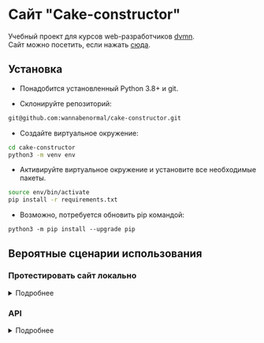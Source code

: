 # Сайт "Cake-constructor"

Учебный проект для курсов web-разработчиков [dvmn](https://dvmn.org).  
Cайт можно посетить, если нажать [сюда](http://websitesitesite.comru).

## Установка
- Понадобится установленный Python 3.8+ и git.

- Склонируйте репозиторий:
```bash
git@github.com:wannabenormal/cake-constructor.git
```
- Создайте виртуальное окружение:
```bash
cd cake-constructor
python3 -m venv env
```

- Активируйте виртуальное окружение и установите все необходимые пакеты.
```bash
source env/bin/activate
pip install -r requirements.txt
```
- Возможно, потребуется обновить pip командой:
```shell
python3 -m pip install --upgrade pip
```
## Вероятные сценарии использования

### Протестировать сайт локально
<details>
<summary>Подробнее</summary>

- Создайте файл `.env` в той же папке, что и `manage.py` или заполните прилагающийся `.env.example` и переименуйте его в `.env`:
```shell
STRIPE_PUBLIC_KEY=""
STRIPE_SECRET_KEY=""
DEBUG=""
ALLOWED_HOSTS=""
SECRET_KEY=""
```
- `STRIPE_PUBLIC_KEY` - публичный ключ платежной системы [stripe](https://stripe.com)
- `STRIPE_SECRET_KEY` - секретный ключ платежной системы [stripe](https://stripe.com)
- `DEBUG` - дебаг-режим. Поставьте `False`.
- `SECRET_KEY` - секретный ключ проекта. Он отвечает за шифрование на сайте. Например, им зашифрованы все пароли на вашем сайте. Не стоит использовать значение по-умолчанию, **замените на своё**.
- `ALLOWED_HOSTS` - [см. документацию Django](https://docs.djangoproject.com/en/3.1/ref/settings/#allowed-hosts)

- Создайте базу данных командой:
```shell
python manage.py migrate
```
- Создайте суперпользователя (админа).
```shell
python manage.py createsuperuser
```
- Запустите сервер локально.
```shell
python manage.py runserver
```

</details>

### API
<details>
<summary>Подробнее</summary>

Возможное количество этажей `height` торта: 

- one - один
- two - два
- three - три

Возможные формы `shape` тортов:
- c - круг
- s - квадрат
- r - прямоугольник

Возможные топпинги `topping` для тортов:

- without - без топиинга
- white_sauce - белый соус
- caramel - каамельный
- maple - кленовый сироп
- blueberry - голубика
- white_choco - белый шоколад

Возможные ягоды `berry` для тортов:

- without - без ягод
- bramble - ежевика
- rasp - малина
- blue - голубика
- straw - клубника


Возможные украшения `decodation` для тортов:

- without - без
- pistachio - с фисташками
- bese - безе
- hazelnut - лесной орех
- pecan - пекан
- marsh - маршмеллоу
- marzipan - марципан


Пример корректного json-запроса к Api:

```json
{"delivery_datetime": "2022-04-28 01:08:49.016151",
  "delivery_address": "Москва",
  "customer": {
    "name": "first",
    "email": "validated@mail.ru",
    "phonenumber": "+79870608786",
    "address": "Москва"},
  "cake": {"name": "Cake",
    "description": "simple cake",
    "height": "one",
    "shape": "s",
    "topping": "without",
    "berry": "without",
    "decoration": "without",
    "inscription": ""}}
```
-- "delivery_datetime": дата доставки, обязательное поле `datetime`  
-- "delivery_address": адрес доставки, обязательное поле, `str`

- `customer`

-- "name": имя заказчика, обязательное поле, `str`  
-- "email": электронная почта заказчика, обязательное поле `str`  
-- "phonenumber": номер телефона заказчика, обязательное поле `phonenumberfield`  
-- "address": ардес заказчика, обязательное поле `str`  
-- "comment": комментарий к заказу, необязательное поле, `str`  
- `cake`  

-- "name": название торта, необязательное поле, `str`    
-- "description": описание торта, необязательное поле, `str`  
-- "height": описание торта, необязательное поле, `str`  
-- "shape": форма торта, необязательное поле, `str`  
-- "topping": топпинг для торта, необязательное поле, `str`  
-- "berry": ягоды для торта, необязательное поле, `str`  
-- "decoration": декорация торта, необязательное поле, `str`  
-- "inscription": надпись на торте, необязательное поле, `str`  

[создать заказ](http://127.0.0.1:8000/register_order)

</details>

